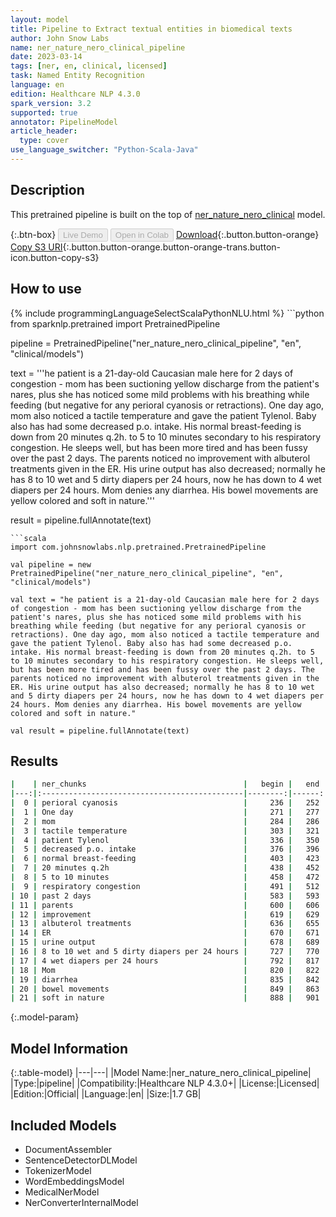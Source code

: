 ```yaml
---
layout: model
title: Pipeline to Extract textual entities in biomedical texts
author: John Snow Labs
name: ner_nature_nero_clinical_pipeline
date: 2023-03-14
tags: [ner, en, clinical, licensed]
task: Named Entity Recognition
language: en
edition: Healthcare NLP 4.3.0
spark_version: 3.2
supported: true
annotator: PipelineModel
article_header:
  type: cover
use_language_switcher: "Python-Scala-Java"
---
```


## Description

This pretrained pipeline is built on the top of [ner_nature_nero_clinical](https://nlp.johnsnowlabs.com/2022/02/08/ner_nature_nero_clinical_en.html) model.

{:.btn-box}
<button class="button button-orange" disabled>Live Demo</button>
<button class="button button-orange" disabled>Open in Colab</button>
[Download](https://s3.amazonaws.com/auxdata.johnsnowlabs.com/clinical/models/ner_nature_nero_clinical_pipeline_en_4.3.0_3.2_1678776843378.zip){:.button.button-orange}
[Copy S3 URI](s3://auxdata.johnsnowlabs.com/clinical/models/ner_nature_nero_clinical_pipeline_en_4.3.0_3.2_1678776843378.zip){:.button.button-orange.button-orange-trans.button-icon.button-copy-s3}

## How to use



<div class="tabs-box" markdown="1">
{% include programmingLanguageSelectScalaPythonNLU.html %}
```python
from sparknlp.pretrained import PretrainedPipeline

pipeline = PretrainedPipeline("ner_nature_nero_clinical_pipeline", "en", "clinical/models")

text = '''he patient is a 21-day-old Caucasian male here for 2 days of congestion - mom has been suctioning yellow discharge from the patient's nares, plus she has noticed some mild problems with his breathing while feeding (but negative for any perioral cyanosis or retractions). One day ago, mom also noticed a tactile temperature and gave the patient Tylenol. Baby also has had some decreased p.o. intake. His normal breast-feeding is down from 20 minutes q.2h. to 5 to 10 minutes secondary to his respiratory congestion. He sleeps well, but has been more tired and has been fussy over the past 2 days. The parents noticed no improvement with albuterol treatments given in the ER. His urine output has also decreased; normally he has 8 to 10 wet and 5 dirty diapers per 24 hours, now he has down to 4 wet diapers per 24 hours. Mom denies any diarrhea. His bowel movements are yellow colored and soft in nature.'''

result = pipeline.fullAnnotate(text)
```
```scala
import com.johnsnowlabs.nlp.pretrained.PretrainedPipeline

val pipeline = new PretrainedPipeline("ner_nature_nero_clinical_pipeline", "en", "clinical/models")

val text = "he patient is a 21-day-old Caucasian male here for 2 days of congestion - mom has been suctioning yellow discharge from the patient's nares, plus she has noticed some mild problems with his breathing while feeding (but negative for any perioral cyanosis or retractions). One day ago, mom also noticed a tactile temperature and gave the patient Tylenol. Baby also has had some decreased p.o. intake. His normal breast-feeding is down from 20 minutes q.2h. to 5 to 10 minutes secondary to his respiratory congestion. He sleeps well, but has been more tired and has been fussy over the past 2 days. The parents noticed no improvement with albuterol treatments given in the ER. His urine output has also decreased; normally he has 8 to 10 wet and 5 dirty diapers per 24 hours, now he has down to 4 wet diapers per 24 hours. Mom denies any diarrhea. His bowel movements are yellow colored and soft in nature."

val result = pipeline.fullAnnotate(text)
```
</div>

## Results

```bash
|    | ner_chunks                                   |   begin |   end | ner_label             |   confidence |
|---:|:---------------------------------------------|--------:|------:|:----------------------|-------------:|
|  0 | perioral cyanosis                            |     236 |   252 | Medicalfinding        |     0.198    |
|  1 | One day                                      |     271 |   277 | Duration              |     0.35005  |
|  2 | mom                                          |     284 |   286 | Namedentity           |     0.1301   |
|  3 | tactile temperature                          |     303 |   321 | Quantityormeasurement |     0.1074   |
|  4 | patient Tylenol                              |     336 |   350 | Chemical              |     0.20805  |
|  5 | decreased p.o. intake                        |     376 |   396 | Medicalprocedure      |     0.105725 |
|  6 | normal breast-feeding                        |     403 |   423 | Medicalfinding        |     0.1769   |
|  7 | 20 minutes q.2h                              |     438 |   452 | Timepoint             |     0.275333 |
|  8 | 5 to 10 minutes                              |     458 |   472 | Duration              |     0.22645  |
|  9 | respiratory congestion                       |     491 |   512 | Medicalfinding        |     0.1423   |
| 10 | past 2 days                                  |     583 |   593 | Duration              |     0.256867 |
| 11 | parents                                      |     600 |   606 | Persongroup           |     0.9441   |
| 12 | improvement                                  |     619 |   629 | Process               |     0.147    |
| 13 | albuterol treatments                         |     636 |   655 | Medicalprocedure      |     0.305    |
| 14 | ER                                           |     670 |   671 | Bodypart              |     0.2024   |
| 15 | urine output                                 |     678 |   689 | Quantityormeasurement |     0.1283   |
| 16 | 8 to 10 wet and 5 dirty diapers per 24 hours |     727 |   770 | Measurement           |     0.121327 |
| 17 | 4 wet diapers per 24 hours                   |     792 |   817 | Measurement           |     0.1611   |
| 18 | Mom                                          |     820 |   822 | Person                |     0.9515   |
| 19 | diarrhea                                     |     835 |   842 | Medicalfinding        |     0.533    |
| 20 | bowel movements                              |     849 |   863 | Biologicalprocess     |     0.2036   |
| 21 | soft in nature                               |     888 |   901 | Biologicalprocess     |     0.170467 |
```

{:.model-param}
## Model Information

{:.table-model}
|---|---|
|Model Name:|ner_nature_nero_clinical_pipeline|
|Type:|pipeline|
|Compatibility:|Healthcare NLP 4.3.0+|
|License:|Licensed|
|Edition:|Official|
|Language:|en|
|Size:|1.7 GB|

## Included Models

- DocumentAssembler
- SentenceDetectorDLModel
- TokenizerModel
- WordEmbeddingsModel
- MedicalNerModel
- NerConverterInternalModel